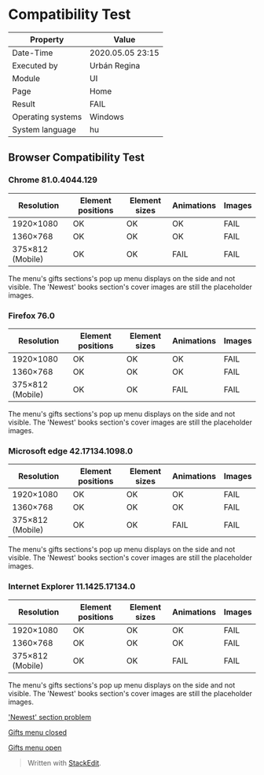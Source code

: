 ﻿# Compatibility Test

| Property | Value |
| -- | -- |
| Date-Time | 2020.05.05 23:15 |
| Executed by | Urbán Regina |
| Module | UI |
| Page |  Home |
| Result |  FAIL |
| Operating systems | Windows |
| System language | hu |

## Browser Compatibility Test

### Chrome 81.0.4044.129
|	Resolution  | Element positions | Element sizes | Animations | Images |
| -- | -- | --| --| -- |
| 1920×1080 | OK | OK |  OK |  FAIL | 
|  1360×768 |   OK | OK |  OK |  FAIL | 
|   375×812 (Mobile) |   OK | OK |  FAIL |  FAIL |
The menu's gifts sections's pop up menu displays on the side and not visible. 
The 'Newest' books section's cover images are still the placeholder images.
### Firefox 76.0 
|	Resolution  | Element positions | Element sizes | Animations | Images |
| -- | -- | --| --| -- |
| 1920×1080 | OK | OK |  OK |  FAIL | 
|  1360×768 |  OK | OK |  OK |  FAIL |  
|   375×812 (Mobile) |      OK | OK |  FAIL |  FAIL  
The menu's gifts sections's pop up menu displays on the side and not visible.
The 'Newest' books section's cover images are still the placeholder images.

### Microsoft edge 42.17134.1098.0
|	Resolution  | Element positions | Element sizes | Animations | Images |
| -- | -- | --| --| -- |
| 1920×1080 |OK | OK |  OK |  FAIL | 
|  1360×768 |  OK | OK |  OK |  FAIL | 
|   375×812 (Mobile) |   OK | OK |  FAIL |  FAIL 
The menu's gifts sections's pop up menu displays on the side and not visible.
The 'Newest' books section's cover images are still the placeholder images.

### Internet Explorer 11.1425.17134.0
|	Resolution  | Element positions | Element sizes | Animations | Images |
| -- | -- | --| --| -- |
| 1920×1080 |  OK | OK |  OK |  FAIL |
|  1360×768 |  OK | OK |  OK |  FAIL |
|   375×812 (Mobile) |  OK | OK |  FAIL |  FAIL 
The menu's gifts sections's pop up menu displays on the side and not visible.
The 'Newest' books section's cover images are still the placeholder images.

['Newest' section problem](https://github.com/dombidav/afp2_web/raw/master/test/Compatibility/Home_2020-05-05/newest.png)

[Gifts menu closed](https://github.com/dombidav/afp2_web/raw/master/test/Compatibility/Home_2020-05-05/Gifts1.png)

[Gifts menu open](https://github.com/dombidav/afp2_web/raw/master/test/Compatibility/Home_2020-05-05/Gifts2.png)


> Written with [StackEdit](https://stackedit.io/).
